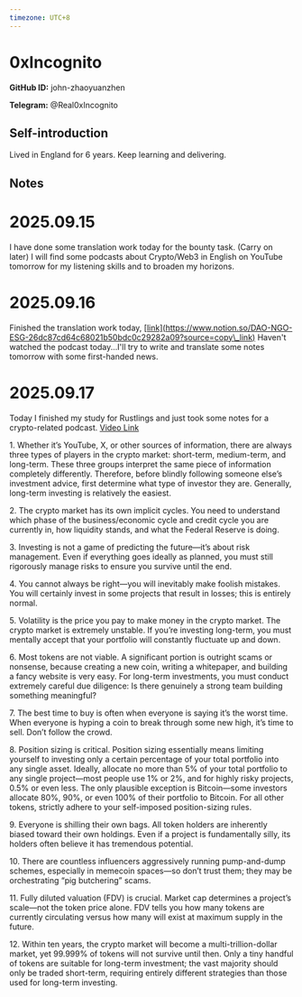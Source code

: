 ```yaml
---
timezone: UTC+8
---
```


# 0xIncognito

**GitHub ID:** john-zhaoyuanzhen

**Telegram:** @Real0xIncognito

## Self-introduction

Lived in England for 6 years. Keep learning and delivering.

## Notes
<!-- Content_START -->
# 2025.09.15
<!-- DAILY_CHECKIN_2025-09-15_START -->
I have done some translation work today for the bounty task. (Carry on later) I will find some podcasts about Crypto/Web3 in English on YouTube tomorrow for my listening skills and to broaden my horizons.
<!-- DAILY_CHECKIN_2025-09-15_END -->


# 2025.09.16
<!-- DAILY_CHECKIN_2025-09-16_START -->
Finished the translation work today, [\[link\](https://www.notion.so/DAO-NGO-ESG-26dc87cd64c68021b50bdc0c29282a09?source=copy\_link)](https://www.notion.so/DAO-NGO-ESG-26dc87cd64c68021b50bdc0c29282a09?source=copy_link) Haven't watched the podcast today...I'll try to write and translate some notes tomorrow with some first-handed news.
<!-- DAILY_CHECKIN_2025-09-16_END -->


# 2025.09.17
<!-- DAILY_CHECKIN_2025-09-17_START -->
Today I finished my study for Rustlings and just took some notes for a crypto-related podcast. [Video Link](https://youtu.be/elz6mWy1Jns?si=b4gNvqGioAMSf8kI)

1\. Whether it’s YouTube, X, or other sources of information, there are always three types of players in the crypto market: short-term, medium-term, and long-term. These three groups interpret the same piece of information completely differently. Therefore, before blindly following someone else’s investment advice, first determine what type of investor they are. Generally, long-term investing is relatively the easiest.

2\. The crypto market has its own implicit cycles. You need to understand which phase of the business/economic cycle and credit cycle you are currently in, how liquidity stands, and what the Federal Reserve is doing.

3\. Investing is not a game of predicting the future—it’s about risk management. Even if everything goes ideally as planned, you must still rigorously manage risks to ensure you survive until the end.

4\. You cannot always be right—you will inevitably make foolish mistakes. You will certainly invest in some projects that result in losses; this is entirely normal.

5\. Volatility is the price you pay to make money in the crypto market. The crypto market is extremely unstable. If you’re investing long-term, you must mentally accept that your portfolio will constantly fluctuate up and down.

6\. Most tokens are not viable. A significant portion is outright scams or nonsense, because creating a new coin, writing a whitepaper, and building a fancy website is very easy. For long-term investments, you must conduct extremely careful due diligence: Is there genuinely a strong team building something meaningful?

7\. The best time to buy is often when everyone is saying it’s the worst time. When everyone is hyping a coin to break through some new high, it’s time to sell. Don’t follow the crowd.

8\. Position sizing is critical. Position sizing essentially means limiting yourself to investing only a certain percentage of your total portfolio into any single asset. Ideally, allocate no more than 5% of your total portfolio to any single project—most people use 1% or 2%, and for highly risky projects, 0.5% or even less. The only plausible exception is Bitcoin—some investors allocate 80%, 90%, or even 100% of their portfolio to Bitcoin. For all other tokens, strictly adhere to your self-imposed position-sizing rules.

9\. Everyone is shilling their own bags. All token holders are inherently biased toward their own holdings. Even if a project is fundamentally silly, its holders often believe it has tremendous potential.

10\. There are countless influencers aggressively running pump-and-dump schemes, especially in memecoin spaces—so don’t trust them; they may be orchestrating “pig butchering” scams.

11\. Fully diluted valuation (FDV) is crucial. Market cap determines a project’s scale—not the token price alone. FDV tells you how many tokens are currently circulating versus how many will exist at maximum supply in the future.

12\. Within ten years, the crypto market will become a multi-trillion-dollar market, yet 99.999% of tokens will not survive until then. Only a tiny handful of tokens are suitable for long-term investment; the vast majority should only be traded short-term, requiring entirely different strategies than those used for long-term investing.
<!-- DAILY_CHECKIN_2025-09-17_END -->
<!-- Content_END -->

